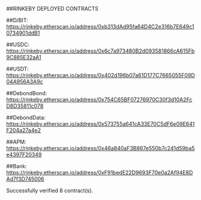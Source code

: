 ##RINKEBY DEPLOYED CONTRACTS


##D/BIT: 
https://rinkeby.etherscan.io/address/0xb313dAd95fa64D4C2e316b7E649c10734901ddB1

##USDC: 
https://rinkeby.etherscan.io/address/0x6c7a973480B2d093581866cA615Fb9C885E32aA1

##USDT: 
https://rinkeby.etherscan.io/address/0x402d196b07a61D177C7665055F09D04A956A3A9c

##DebondBond: 
https://rinkeby.etherscan.io/address/0x754C65BF07276970C30f3d10A2FcD8D35811c078

##DebondData: 
https://rinkeby.etherscan.io/address/0x573755a641cA33E70C5dF6e09E641F204a27a4e2

##APM: 
https://rinkeby.etherscan.io/address/0x46a840aF3B867e550b7c241d59ba5e4397F20349

##Bank:
https://rinkeby.etherscan.io/address/0xF91bedE22D9693F70e0a2Af94E8DAd7f3D745006

Successfully verified 8 contract(s).
